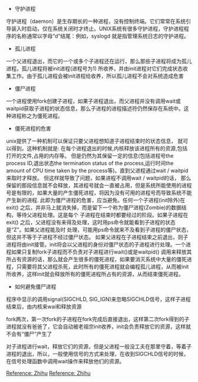 * 守护进程

守护进程（daemon）是生存期长的一种进程，没有控制终端。它们常常在系统引导装入时启动，仅在系统关闭时才终止。UNIX系统有很多守护进程，守护进程程序的名称通常以字母“d”结尾：例如，syslogd 就是指管理系统日志的守护进程。

* 孤儿进程

一个父进程退出，而它的一个或多个子进程还在运行，那么那些子进程将成为孤儿进程。孤儿进程将被init进程(进程号为1)
所收养，并由init进程对它们完成状态收集工作。由于孤儿进程会被init进程给收养，所以孤儿进程不会对系统造成危害

* 僵尸进程

一个进程使用fork创建子进程，如果子进程退出，而父进程并没有调用wait或waitpid获取子进程的状态信息，那么子进程的进程描述符仍然保存在系统中。这种进程称之为僵死进程。

* 僵死进程的危害

unix提供了一种机制可以保证只要父进程想知道子进程结束时的状态信息， 就可以得到。这种机制就是: 在每个进程退出的时候,内核释放该进程所有的资源,包括打开的文件,占用的内存等。 但是仍然为其保留一定的信息(包括进程号the process
ID,退出状态the termination status of the process,运行时间the amount of CPU time taken by the process等)。直到父进程通过wait /
waitpid来取时才释放。 但这样就导致了问题，如果进程不调用wait / waitpid的话，
那么保留的那段信息就不会释放，其进程号就会一直被占用，但是系统所能使用的进程号是有限的，如果大量的产生僵死进程，将因为没有可用的进程号而导致系统不能产生新的进程. 此即为僵尸进程的危害，应当避免。任何一个子进程(init除外)在exit()
之后，并非马上就消失掉，而是留下一个称为僵尸进程(Zombie)的数据结构，等待父进程处理。这是每个 子进程在结束时都要经过的阶段。如果子进程在exit()
之后，父进程没有来得及处理，这时用ps命令就能看到子进程的状态是“Z”。如果父进程能及时 处理，可能用ps命令就来不及看到子进程的僵尸状态，但这并不等于子进程不经过僵尸状态。
如果父进程在子进程结束之前退出，则子进程将由init接管。init将会以父进程的身份对僵尸状态的子进程进行处理。一个进程如果只复制fork子进程而不负责对子进程进行wait()或是waitpid()
调用来释放其所占有资源的话，那么就会产生很多的僵死进程，如果要消灭系统中大量的僵死进程，只需要将其父进程杀死，此时所有的僵死进程就会编程孤儿进程，从而被init所收养，这样init就会释放所有的僵死进程所占有的资源，从而结束僵死进程。

* 如何避免僵尸进程

程序中显示的调用signal(SIGCHLD, SIG_IGN)来忽略SIGCHLD信号，这样子进程结束后，由内核来wai和释放资源

fork两次，第一次fork的子进程在fork完成后直接退出，这样第二次fork得到的子进程就没有爸爸了，它会自动被老祖宗init收养，init会负责释放它的资源，这样就不会有“僵尸”产生了

对子进程进行wait，释放它们的资源，但是父进程一般没工夫在那里守着，等着子进程的退出，所以，一般使用信号的方式来处理，在收到SIGCHLD信号的时候，在信号处理函数中调用wait操作来释放他们的资源。

[Reference: Zhihu](https://zhuanlan.zhihu.com/p/349109411)
[Reference: Zhihu](https://zhuanlan.zhihu.com/p/263616248)